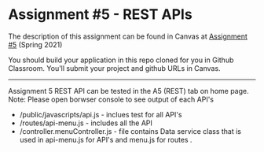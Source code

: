 # Assignment #5 - REST APIs

The description of this assignment can be found in Canvas at [Assignment #5](https://canvas.harvard.edu/courses/81399/assignments/440349) (Spring 2021)

You should build your application in this repo cloned for you in Github Classroom. You'll submit your project and github URLs in Canvas.

<hr>
Assignment 5 REST API can be tested in the A5 (REST) tab on home page.
Note: Please open borwser console to see output of each API's

- /public/javascripts/api.js - inclues test for all API's
- /routes/api-menu.js - includes all the API
- /controller.menuController.js - file contains Data service class that is used in api-menu.js for API's and menu.js for routes .
